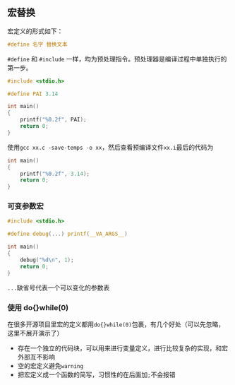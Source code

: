 ## 宏替换
宏定义的形式如下：
```c
#define 名字 替换文本
```
`#define` 和 `#include` 一样，均为预处理指令。预处理器是编译过程中单独执行的第一步。
```c
#include <stdio.h>

#define PAI 3.14

int main()
{
    printf("%0.2f", PAI);
    return 0;
}
```
使用`gcc xx.c -save-temps -o xx`，然后查看预编译文件`xx.i`最后的代码为
```c
int main()
{
    printf("%0.2f", 3.14);
    return 0;
}
```
### 可变参数宏
```c
#include <stdio.h>

#define debug(...) printf(__VA_ARGS__)

int main()
{
    debug("%d\n", 1);
    return 0;
}
```
`...`缺省号代表一个可以变化的参数表

### 使用 do{}while(0)
在很多开源项目里宏的定义都用`do{}while(0)`包裹，有几个好处（可以先忽略，这里不展开演示了）

- 存在一个独立的代码块，可以用来进行变量定义，进行比较复杂的实现，和宏外部互不影响
- 空的宏定义避免`warning`
- 把宏定义成一个函数的简写，习惯性的在后面加`;`不会报错